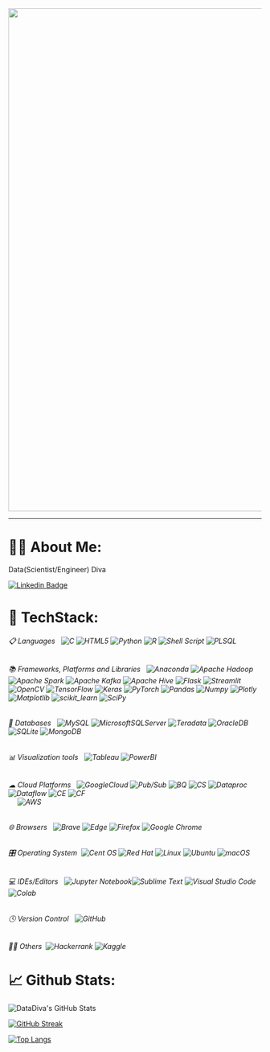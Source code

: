 <div id="header" align="center">
  <img src="https://media.giphy.com/media/L1R1tvI9svkIWwpVYr/giphy.gif" width="1000"/>
</div>

------

# :woman_technologist: About Me:
Data(Scientist/Engineer) Diva 

[![Linkedin Badge](https://img.shields.io/badge/-aneshaak-blue?style=flat&logo=Linkedin&logoColor=white)](https://www.linkedin.com/in/aneshaa-k)
<img src="https://komarev.com/ghpvc/?username=aneshaak&style=flat-square&color=blue" alt=""/>

# :brain: TechStack:
###### 📋 Languages &nbsp; ![C](https://img.shields.io/badge/c-%2300599C.svg?style=flat-square&logo=c&logoColor=white) ![HTML5](https://img.shields.io/badge/html5-%23E34F26.svg?style=flat-square&logo=html5&logoColor=white) ![Python](https://img.shields.io/badge/python-3670A0?style=flat-square&logo=python&logoColor=ffdd54) ![R](https://img.shields.io/badge/r-%23276DC3.svg?style=flat-square&logo=r&logoColor=white) ![Shell Script](https://img.shields.io/badge/shell_script-%23121011.svg?style=flat-square&logo=gnu-bash&logoColor=white) ![PLSQL](https://img.shields.io/badge/PLSQL-F80000?style=flat-square&logo=oracle&logoColor=black)

###### 📚 Frameworks, Platforms and Libraries &nbsp; ![Anaconda](https://img.shields.io/badge/Anaconda-%2344A833.svg?style=flat-square&logo=anaconda&logoColor=white) ![Apache Hadoop](https://img.shields.io/badge/Apache%20Hadoop-66CCFF?style=flat-square&logo=apachehadoop&logoColor=black) ![Apache Spark](https://img.shields.io/badge/Apache%20Spark-FDEE21?style=flat-square&logo=apachespark&logoColor=black) ![Apache Kafka](https://img.shields.io/badge/Apache%20Kafka-000?style=flat-square&logo=apachekafka) ![Apache Hive](https://img.shields.io/badge/Apache%20Hive-FDEE21?style=flat-square&logo=apachehive&logoColor=black) ![Flask](https://img.shields.io/badge/flask-%23000.svg?style=flat-square&logo=flask&logoColor=white) ![Streamlit](https://img.shields.io/badge/Streamlit-FF4B4B?style=flat-square&logo=Streamlit&logoColor=white) ![OpenCV](https://img.shields.io/badge/opencv-%23white.svg?style=flat-square&logo=opencv&logoColor=white) ![TensorFlow](https://img.shields.io/badge/TensorFlow-FF6F00?style=flat-square&logo=tensorflow&logoColor=white) ![Keras](https://img.shields.io/badge/Keras-FF0000?style=flat-square&logo=keras&logoColor=white) ![PyTorch](https://img.shields.io/badge/PyTorch-EE4C2C?style=flat-square&logo=pytorch&logoColor=white) ![Pandas](https://img.shields.io/badge/Pandas-2C2D72?style=flat-square&logo=pandas&logoColor=white) ![Numpy](https://img.shields.io/badge/Numpy-777BB4?style=flat-square&logo=numpy&logoColor=white) ![Plotly](https://img.shields.io/badge/Plotly-239120?style=flat-square&logo=plotly&logoColor=white) ![Matplotlib](https://img.shields.io/badge/Matplotlib-%23ffffff.svg?style=flat-square&logo=Matplotlib&logoColor=black) ![scikit_learn](https://img.shields.io/badge/scikit_learn-F7931E?style=flat-square&logo=scikit-learn&logoColor=white) ![SciPy](https://img.shields.io/badge/SciPy-654FF0?style=flat-square&logo=SciPy&logoColor=white)  

###### 💾 Databases &nbsp; ![MySQL](https://img.shields.io/badge/mysql-%2300f.svg?style=flat-square&logo=mysql&logoColor=white) ![MicrosoftSQLServer](https://img.shields.io/badge/Microsoft%20SQL%20Server-CC2927?style=flat-square&logo=microsoft%20sql%20server&logoColor=white) ![Teradata](https://img.shields.io/badge/Teradata-F37440?style=flat-square&logo=teradata&logoColor=white) ![OracleDB](https://img.shields.io/badge/Oracle-F80000?style=flat-square&logo=oracle&logoColor=black) ![SQLite](https://img.shields.io/badge/sqlite-%2307405e.svg?style=flat-square&logo=sqlite&logoColor=white) ![MongoDB](https://img.shields.io/badge/MongoDB-%234ea94b.svg?style=flat-square&logo=mongodb&logoColor=white)

###### 📊 Visualization tools &nbsp;  ![Tableau](https://img.shields.io/badge/Tableau-E97627?style=flat-square&logo=Tableau&logoColor=white) ![PowerBI](https://img.shields.io/badge/PowerBI-F2C811?style=flat-square&logo=Power%20BI&logoColor=white)

###### ☁ Cloud Platforms &nbsp; ![GoogleCloud](https://img.shields.io/badge/Google_Cloud-4285F4?style=flat-square&logo=google-cloud&logoColor=white) ![Pub/Sub](https://img.shields.io/badge/pub/sub-4285F4?style=flat-square&logoColor=white) ![BQ](https://img.shields.io/badge/BigQuery-4285F4?style=flat-square&logoColor=white) ![CS](https://img.shields.io/badge/CloudStorage-4285F4?style=flat-square&logoColor=white) ![Dataproc](https://img.shields.io/badge/Dataproc-4285F4?style=flat-square&logoColor=white) ![Dataflow](https://img.shields.io/badge/Dataflow-4285F4?style=flat-square&logoColor=white) ![CE](https://img.shields.io/badge/ComputeEngine-4285F4?style=flat-square&logoColor=white) ![CF](https://img.shields.io/badge/ComputeFunction-4285F4?style=flat-square&logoColor=white) <br> &emsp; ![AWS](https://img.shields.io/badge/Amazon_AWS-FF9900?style=flat-square&logo=amazonaws&logoColor=white)

###### 🌐 Browsers  &nbsp;  ![Brave](https://img.shields.io/badge/Brave-FB542B?style=flat-square&logo=Brave&logoColor=white) ![Edge](https://img.shields.io/badge/Edge-0078D7?style=flat-square&logo=Microsoft-edge&logoColor=white) ![Firefox](https://img.shields.io/badge/Firefox-FF7139?style=flat-square&logo=Firefox-Browser&logoColor=white) ![Google Chrome](https://img.shields.io/badge/Google%20Chrome-4285F4?style=flat-square&logo=GoogleChrome&logoColor=white)

###### 🎛️ Operating System &nbsp;![Cent OS](https://img.shields.io/badge/cent%20os-002260?style=flat-square&logo=centos&logoColor=F0F0F0) ![Red Hat](https://img.shields.io/badge/Red%20Hat-EE0000?style=flat-square&logo=redhat&logoColor=white) ![Linux](https://img.shields.io/badge/Linux-FCC624?style=flat-square&logo=linux&logoColor=black) ![Ubuntu](https://img.shields.io/badge/Ubuntu-E95420?style=flat-square&logo=ubuntu&logoColor=white) ![macOS](https://img.shields.io/badge/mac%20os-000000?style=flat-square&logo=macos&logoColor=F0F0F0)

###### 💻 IDEs/Editors &nbsp; ![Jupyter Notebook](https://img.shields.io/badge/jupyter-%23FA0F00.svg?style=flat-square&logo=jupyter&logoColor=white)![Sublime Text](https://img.shields.io/badge/sublime_text-%23575757.svg?style=flat-square&logo=sublime-text&logoColor=important) ![Visual Studio Code](https://img.shields.io/badge/Visual%20Studio%20Code-0078d7.svg?style=flat-square&logo=visual-studio-code&logoColor=white) ![Colab](https://img.shields.io/badge/Colab-F9AB00?style=fflat-square&logo=googlecolab&color=525252)

###### 🕓 Version Control &nbsp; ![GitHub](https://img.shields.io/badge/github-%23121011.svg?style=flat-square&logo=github&logoColor=white)

###### 🧑‍💻 Others &nbsp;![Hackerrank](https://img.shields.io/badge/-Hackerrank-2EC866?style=flat-square&logo=HackerRank&logoColor=white) ![Kaggle](https://img.shields.io/badge/Kaggle-20BEFF?style=flat-square&logo=kaggle&logoColor=white)

# 📈 Github Stats:
![DataDiva's GitHub Stats](https://github-readme-stats.vercel.app/api?username=AneshaaK&theme=jolly&show_icons=true)

[![GitHub Streak](http://github-readme-streak-stats.herokuapp.com?user=AneshaaK&theme=jolly)](https://git.io/streak-stats)

[![Top Langs](https://github-readme-stats.vercel.app/api/top-langs/?username=AneshaaK&layout=compact&theme=jolly)](https://github.com/anuraghazra/github-readme-stats)
